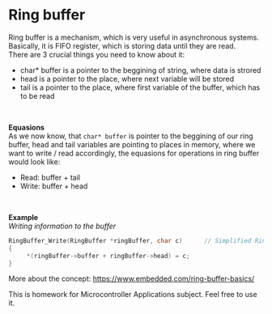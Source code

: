 # Ring buffer

Ring buffer is a mechanism, which is very useful in asynchronous systems. Basically, it is FIFO register, which is storing data until they are read. <br />
There are 3 crucial things you need to know about it: <br />
* char* buffer is a pointer to the beggining of string, where data is strored <br />
* head is a pointer to the place, where next variable will be stored <br />
* tail is a pointer to the place, where first variable of the buffer, which has to be read <br />
<br />

**Equasions** <br />
As we now know, that ```char* buffer``` is pointer to the beggining of our ring buffer, head and tail variables are pointing to places in memory, where we want to write / read accordingly, the equasions for operations in ring buffer would look like:
* Read:   buffer + tail
* Write:  buffer + head
<br />

**Example** <br />
*Writing information to the buffer* <br />

``` C
RingBuffer_Write(RingBuffer *ringBuffer, char c)      // Simplified RingBuffer_PutChar function
{
     *(ringBuffer->buffer + ringBuffer->head) = c;
}
```

More about the concept: https://www.embedded.com/ring-buffer-basics/

This is homework for Microcontroller Applications subject. Feel free to use it. <br />
